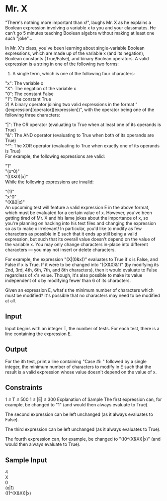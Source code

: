 # Mr. X
"There's nothing more important than x!", laughs Mr. X as he explains a Boolean expression involving a variable x to you and your classmates. He can't go 5 minutes teaching Boolean algebra without making at least one such "joke"...  

In Mr. X's class, you've been learning about single-variable Boolean expressions, which are made up of the variable x (and its negation), Boolean constants (True/False), and binary Boolean operators. A valid expression is a string in one of the following two forms:  

1) A single term, which is one of the following four characters:  

"x": The variable x  
"X": The negation of the variable x  
"0": The constant False  
"1": The constant True  
2) A binary operator joining two valid expressions in the format "([expression][operator][expression])", with the operator being one of the following three characters:  

"|": The OR operator (evaluating to True when at least one of its operands is True)  
"&": The AND operator (evaluating to True when both of its operands are True)  
"^": The XOR operator (evaluating to True when exactly one of its operands is True)  
For example, the following expressions are valid:  

"1"  
"(x^0)"  
"((X&0)|x)"  
While the following expressions are invalid:  

"(1)"  
"x^0"  
"(X&0|x)"  
An upcoming test will feature a valid expression E in the above format, which must be evaluated for a certain value of x. However, you've been getting tired of Mr. X and his lame jokes about the importance of x, so you're planning on hacking into his test files and changing the expression so as to make x irrelevant! In particular, you'd like to modify as few characters as possible in E such that it ends up still being a valid expression, but such that its overall value doesn't depend on the value of the variable x. You may only change characters in-place into different characters — you may not insert or delete characters.  

For example, the expression "(X|(0&x))" evaluates to True if x is False, and False if x is True. If it were to be changed into "((X&0)&1)" (by modifying its 2nd, 3rd, 4th, 6th, 7th, and 8th characters), then it would evaluate to False regardless of x's value. Though, it's also possible to make its value independent of x by modifying fewer than 6 of its characters.  

Given an expression E, what's the minimum number of characters which must be modified? It's possible that no characters may need to be modified at all.  

## Input
Input begins with an integer T, the number of tests. For each test, there is a line containing the expression E.

## Output
For the ith test, print a line containing "Case #i: " followed by a single integer, the minimum number of characters to modify in E such that the result is a valid expression whose value doesn't depend on the value of x.

## Constraints
1 ≤ T ≤ 500 
1 ≤ |E| ≤ 300 
Explanation of Sample
The first expression can, for example, be changed to "1" (and would then always evaluate to True).  

The second expression can be left unchanged (as it always evaluates to False).  

The third expression can be left unchanged (as it always evaluates to True).  

The fourth expression can, for example, be changed to "((0^(X&X))|x)" (and would then always evaluate to True).  

## Sample Input
4  
X  
0  
(x|1)  
((1^(X&X))|x)  
